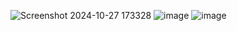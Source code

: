 
![Screenshot 2024-10-27 173328](https://github.com/user-attachments/assets/bf873957-4bba-41f1-b3d9-f5e137f93a0c)
![image](https://github.com/user-attachments/assets/00fad457-1663-416c-bcfa-397bcc09666c)
![image](https://github.com/user-attachments/assets/26ce5ec7-42b9-464c-8e8e-8422b7d9f87a)

